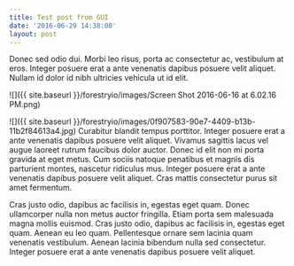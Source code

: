 ```yaml
---
title: Test post from GUI
date: '2016-06-29 14:38:00'
layout: post
---
```

Donec sed odio dui. Morbi leo risus, porta ac consectetur ac, vestibulum at eros. Integer posuere erat a ante venenatis dapibus posuere velit aliquet. Nullam id dolor id nibh ultricies vehicula ut id elit.

![]({{ site.baseurl }}/forestryio/images/Screen Shot 2016-06-16 at 6.02.16 PM.png)

![]({{ site.baseurl }}/forestryio/images/0f907583-90e7-4409-b13b-11b2f84613a4.jpg)
Curabitur blandit tempus porttitor. Integer posuere erat a ante venenatis dapibus posuere velit aliquet. Vivamus sagittis lacus vel augue laoreet rutrum faucibus dolor auctor. Donec id elit non mi porta gravida at eget metus. Cum sociis natoque penatibus et magnis dis parturient montes, nascetur ridiculus mus. Integer posuere erat a ante venenatis dapibus posuere velit aliquet. Cras mattis consectetur purus sit amet fermentum.

Cras justo odio, dapibus ac facilisis in, egestas eget quam. Donec ullamcorper nulla non metus auctor fringilla. Etiam porta sem malesuada magna mollis euismod. Cras justo odio, dapibus ac facilisis in, egestas eget quam. Aenean eu leo quam. Pellentesque ornare sem lacinia quam venenatis vestibulum. Aenean lacinia bibendum nulla sed consectetur. Integer posuere erat a ante venenatis dapibus posuere velit aliquet.